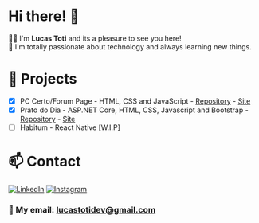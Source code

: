 # Hi there! 👋

🧑‍💻 I'm <strong>Lucas Toti</strong> and its a pleasure to see you here!<br/>
📖 I'm totally passionate about technology and always learning new things.

# 📁 Projects

- [x] PC Certo/Forum Page - HTML, CSS and JavaScript  - [Repository](https://github.com/LcsToti/PC-Certo) - [Site](https://lcstoti.github.io/PC-Certo/src/Paginainicial.html)
- [x] Prato do Dia - ASP.NET Core, HTML, CSS, Javascript and Bootstrap - [Repository](https://github.com/LcsToti/PratoDoDia) - [Site](https://opratododia.azurewebsites.net/)
- [ ] Habitum - React Native [W.I.P]

# 📫 Contact

[![LinkedIn](https://img.shields.io/badge/LinkedIn-0077B5?style=for-the-badge&logo=linkedin&logoColor=white)](https://www.linkedin.com/in/lucas-toti-5114ab20a/)
[![Instagram](https://img.shields.io/badge/Instagram-E4405F?style=for-the-badge&logo=instagram&logoColor=white)](https://www.instagram.com/lcstotidev/)

### 📧 My email: <strong> lucastotidev@gmail.com </strong>
